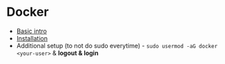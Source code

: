# Docker

* [Basic intro](https://docs.docker.com/get-started/)
* [Installation](https://docs.docker.com/install/linux/docker-ce/ubuntu/)
* Additional setup (to not do sudo everytime) - `sudo usermod -aG docker <your-user>` & **logout & login**
